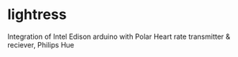 # lightress
Integration of Intel Edison arduino with Polar Heart rate transmitter &amp; reciever, Philips Hue
